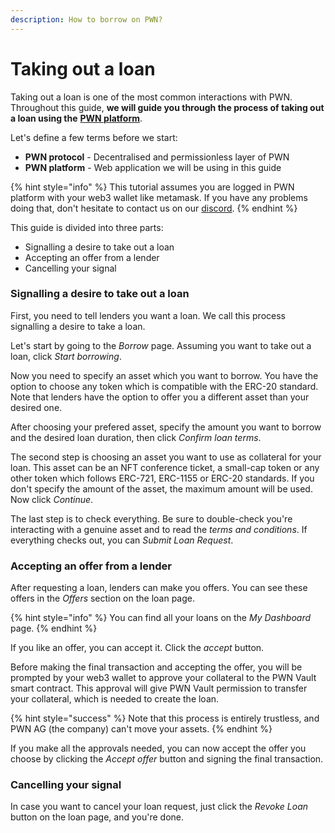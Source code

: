 ```yaml
---
description: How to borrow on PWN?
---
```


# Taking out a loan

Taking out a loan is one of the most common interactions with PWN. Throughout this guide, **we will guide you through the process of taking out a loan using the** [**PWN platform**](https://app.pwn.xyz/).

Let's define a few terms before we start:

* **PWN protocol** - Decentralised and permissionless layer of PWN
* **PWN platform** - Web application we will be using in this guide

{% hint style="info" %}
This tutorial assumes you are logged in PWN platform with your web3 wallet like metamask. If you have any problems doing that, don't hesitate to contact us on our [discord](https://discord.gg/8WHnTj9HPn).
{% endhint %}

This guide is divided into three parts:

* Signalling a desire to take out a loan
* Accepting an offer from a lender
* Cancelling your signal

### Signalling a desire to take out a loan

First, you need to tell lenders you want a loan. We call this process signalling a desire to take a loan.&#x20;

Let's start by going to the _Borrow_ page. Assuming you want to take out a loan, click _Start borrowing_.&#x20;

Now you need to specify an asset which you want to borrow. You have the option to choose any token which is compatible with the ERC-20 standard. Note that lenders have the option to offer you a different asset than your desired one.&#x20;

After choosing your prefered asset, specify the amount you want to borrow and the desired loan duration, then click _Confirm loan terms_.

The second step is choosing an asset you want to use as collateral for your loan. This asset can be an NFT conference ticket, a small-cap token or any other token which follows ERC-721, ERC-1155 or ERC-20 standards. If you don't specify the amount of the asset, the maximum amount will be used. Now click _Continue_.

The last step is to check everything. Be sure to double-check you're interacting with a genuine asset and to read the _terms and conditions_. If everything checks out, you can _Submit Loan Request_.

### Accepting an offer from a lender

After requesting a loan, lenders can make you offers. You can see these offers in the _Offers_ section on the loan page.&#x20;

{% hint style="info" %}
You can find all your loans on the _My Dashboard_ page.&#x20;
{% endhint %}

If you like an offer, you can accept it. Click the _accept_ button.&#x20;

Before making the final transaction and accepting the offer, you will be prompted by your web3 wallet to approve your collateral to the PWN Vault smart contract. This approval will give PWN Vault permission to transfer your collateral, which is needed to create the loan.&#x20;

{% hint style="success" %}
Note that this process is entirely trustless, and PWN AG (the company) can't move your assets.
{% endhint %}

If you make all the approvals needed, you can now accept the offer you choose by clicking the _Accept offer_ button and signing the final transaction.&#x20;

### Cancelling your signal

In case you want to cancel your loan request, just click the _Revoke Loan_ button on the loan page, and you're done.&#x20;
